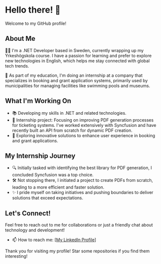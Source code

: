 # Hello there! 👋

Welcome to my GitHub profile!

## About Me

👨‍💻 I'm a .NET Developer based in Sweden, currently wrapping up my Yrkeshögskola course. I have a passion for learning and prefer to explore new technologies in English, which helps me stay connected with global tech trends.

🌊 As part of my education, I'm doing an internship at a company that specializes in booking and grant application systems, primarily used by municipalities for managing facilities like swimming pools and museums.

## What I'm Working On

- 📚 Developing my skills in .NET and related technologies.
- 💼 Internship project: Focusing on improving PDF generation processes for ticketing systems. I've worked extensively with Syncfusion and have recently built an API from scratch for dynamic PDF creation.
- 🚀 Exploring innovative solutions to enhance user experience in booking and grant applications.

## My Internship Journey

- 🔍 Initially tasked with identifying the best library for PDF generation, I concluded Syncfusion was a top choice.
- 🛠️ Not stopping there, I initiated a project to create PDFs from scratch, leading to a more efficient and faster solution.
- ✨ I pride myself on taking initiatives and pushing boundaries to deliver solutions that exceed expectations.

## Let's Connect!

Feel free to reach out to me for collaborations or just a friendly chat about technology and development!
- 📫 How to reach me: [[My LinkedIn Profile](https://www.linkedin.com/in/elliot-segerlind-8085568b/)]
<!--

- ⚡ Fun fact: [A fun or interesting fact about you]

-->

Thank you for visiting my profile! Star some repositories if you find them interesting!

